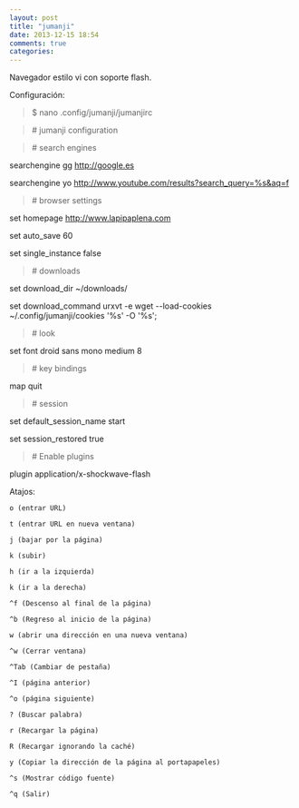 ```yaml
---
layout: post
title: "jumanji"
date: 2013-12-15 18:54
comments: true
categories: 
---
```

Navegador estilo vi con soporte flash.

Configuración:

>$ nano .config/jumanji/jumanjirc 

>\# jumanji configuration 

>\# search engines 

searchengine gg http://google.es 

searchengine yo http://www.youtube.com/results?search_query=%s&aq=f 

>\# browser settings 

set homepage http://www.lapipaplena.com 

set auto_save 60 

set single_instance false 

>\# downloads 

set download_dir ~/downloads/ 

set download_command urxvt -e  wget --load-cookies ~/.config/jumanji/cookies '%s' -O '%s'; 

>\# look 

set font droid sans mono medium 8 

>\# key bindings 

map <C-q> quit 

>\# session 

set default_session_name start 

set session_restored true 

>\# Enable plugins 

plugin application/x-shockwave-flash 

Atajos: 

	o (entrar URL)

	t (entrar URL en nueva ventana)

	j (bajar por la página)

	k (subir)

	h (ir a la izquierda)

	k (ir a la derecha) 

	^f (Descenso al final de la página) 

	^b (Regreso al inicio de la página) 

	w (abrir una dirección en una nueva ventana) 

	^w (Cerrar ventana)

	^Tab (Cambiar de pestaña)

	^I (página anterior)

	^o (página siguiente) 

	? (Buscar palabra)

	r (Recargar la página)

	R (Recargar ignorando la caché) 

	y (Copiar la dirección de la página al portapapeles)

	^s (Mostrar código fuente)

	^q (Salir)


